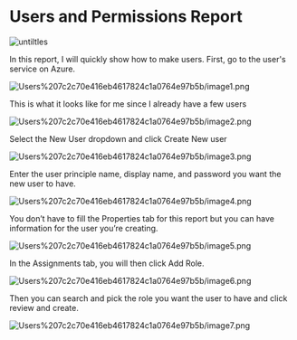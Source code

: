 # Users and Permissions Report

![untiltles](https://github.com/jsom98/Pictures/blob/main/azure-Page-3.drawio.png)

In this report, I will quickly show how to make users. First, go to the user's service on Azure.

![Users%207c2c70e416eb4617824c1a0764e97b5b/image1.png](https://github.com/jsom98/Pictures/blob/main/image1.png)

This is what it looks like for me since I already have a few users

![Users%207c2c70e416eb4617824c1a0764e97b5b/image2.png](https://github.com/jsom98/Pictures/blob/main/image2.png)

Select the New User dropdown and click Create New user

![Users%207c2c70e416eb4617824c1a0764e97b5b/image3.png](https://github.com/jsom98/Pictures/blob/main/image3.png)

Enter the user principle name, display name, and password you want the new user to have.

![Users%207c2c70e416eb4617824c1a0764e97b5b/image4.png](https://github.com/jsom98/Pictures/blob/main/image4.png)

You don’t have to fill the Properties tab for this report but you can have information for the user you’re creating.

![Users%207c2c70e416eb4617824c1a0764e97b5b/image5.png](https://github.com/jsom98/Pictures/blob/main/image5.png)

In the Assignments tab, you will then click Add Role.

![Users%207c2c70e416eb4617824c1a0764e97b5b/image6.png](https://github.com/jsom98/Pictures/blob/main/image6.png)

Then you can search and pick the role you want the user to have and click review and create.

![Users%207c2c70e416eb4617824c1a0764e97b5b/image7.png](https://github.com/jsom98/Pictures/blob/main/image7.png)
